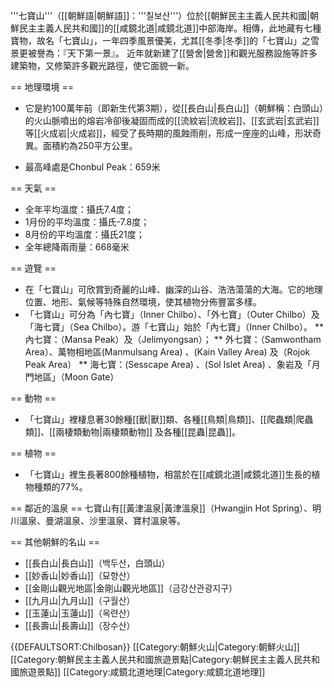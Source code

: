 '''七寶山'''（[[朝鮮語|朝鮮語]]：'''칠보산'''）位於[[朝鮮民主主義人民共和國|朝鮮民主主義人民共和國]]的[[咸鏡北道|咸鏡北道]]中部海岸。相傳，此地藏有七種寶物，故名「七寶山」，一年四季風景優美，尤其[[冬季|冬季]]的「七寶山」之雪景更被譽為：『天下第一景』。 近年就新建了[[營舍|營舍]]和觀光服務設施等許多建築物，又修築許多觀光路徑，使它面貌一新。

== 地理環境 ==
* 它是約100萬年前（即新生代第3期），從[[長白山|長白山]]（朝鮮稱：白頭山）的火山脈噴出的熔岩冷卻後凝固而成的[[流紋岩|流紋岩]]、[[玄武岩|玄武岩]]等[[火成岩|火成岩]]，經受了長時期的風蝕雨削，形成一座座的山峰，形狀奇異。面積約為250平方公里。

* 最高峰處是Chonbul Peak：659米

== 天氣 ==
* 全年平均溫度：攝氏7.4度；
* 1月份的平均溫度：攝氏-7.8度；
* 8月份的平均溫度：攝氏21度；
* 全年總降兩雨量：668毫米

== 遊覽 ==
* 在「七寶山」可欣賞到奇麗的山峰、幽深的山谷、浩浩蕩蕩的大海。它的地理位置、地形、氣候等特殊自然環境，使其植物分佈豐富多樣。
* 「七寶山」可分為「內七寶」（Inner Chilbo）、「外七寶」（Outer Chilbo）及「海七寶」（Sea Chilbo）。游「七寶山」始於「內七寶」（Inner Chilbo）。
** 內七寶：（Mansa Peak）及（Jelimyongsan）；
** 外七寶：（Samwontham Area）、萬物相地區(Manmulsang Area) 、(Kain Valley Area) 及（Rojok Peak Area）
** 海七寶：(Sesscape Area) 、(Sol Islet Area) 、象岩及「月門地區」（Moon Gate）

== 動物 ==
* 「七寶山」裡棲息著30餘種[[獸|獸]]類、各種[[鳥類|鳥類]]、[[爬蟲類|爬蟲類]]、[[兩棲類動物|兩棲類動物]] 及各種[[昆蟲|昆蟲]]。

== 植物 ==
* 「七寶山」裡生長著800餘種植物，相當於在[[咸鏡北道|咸鏡北道]]生長的植物種類的77%。

== 鄰近的溫泉 ==
七寶山有[[黃津溫泉|黃津溫泉]]（Hwangjin Hot Spring）、明川溫泉、曼湖溫泉、沙里溫泉、寶村溫泉等。

== 其他朝鮮的名山 ==
* [[長白山|長白山]]（백두산，白頭山）
* [[妙香山|妙香山]]（묘향산）
* [[金剛山觀光地區|金剛山觀光地區]]（금강산관광지구）
* [[九月山|九月山]]（구월산）
* [[玉蓮山|玉蓮山]]（옥련산）
* [[長壽山|長壽山]]（장수산）

{{DEFAULTSORT:Chilbosan}}
[[Category:朝鮮火山|Category:朝鮮火山]]
[[Category:朝鮮民主主義人民共和國旅遊景點|Category:朝鮮民主主義人民共和國旅遊景點]]
[[Category:咸鏡北道地理|Category:咸鏡北道地理]]